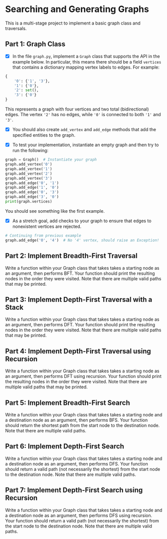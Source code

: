 # Searching and Generating Graphs

This is a multi-stage project to implement a basic graph class and traversals.


## Part 1: Graph Class

- [X] In the file `graph.py`, implement a `Graph` class that supports the API in the example below. In particular, this means there should be a field `vertices` that
contains a dictionary mapping vertex labels to edges. For example:

```python
{
    '0': {'1', '3'},
    '1': {'0'},
    '2': set(),
    '3': {'0'}
}
```

This represents a graph with four vertices and two total (bidirectional) edges.
The vertex `'2'` has no edges, while `'0'` is connected to both `'1'` and `'3'`.

- [X] You should also create `add_vertex` and `add_edge` methods that add the
specified entities to the graph. 

- [X] To test your implementation, instantiate an empty graph and then try to run the following:

```python
graph = Graph()  # Instantiate your graph
graph.add_vertex('0')
graph.add_vertex('1')
graph.add_vertex('2')
graph.add_vertex('3')
graph.add_edge('0', '1')
graph.add_edge('1', '0')
graph.add_edge('0', '3')
graph.add_edge('3', '0')
print(graph.vertices)
```

You should see something like the first example. 

- [X] As a stretch goal, add checks to your graph to ensure that edges to nonexistent vertices are rejected.

```python
# Continuing from previous example
graph.add_edge('0', '4')  # No '4' vertex, should raise an Exception!
```

## Part 2: Implement Breadth-First Traversal

Write a function within your Graph class that takes takes a starting node as an argument, then performs BFT. Your function should print the resulting nodes in the order they were visited. Note that there are multiple valid paths that may be printed.

## Part 3: Implement Depth-First Traversal with a Stack

Write a function within your Graph class that takes takes a starting node as an argument, then performs DFT. Your function should print the resulting nodes in the order they were visited. Note that there are multiple valid paths that may be printed.

## Part 4: Implement Depth-First Traversal using Recursion

Write a function within your Graph class that takes takes a starting node as an argument, then performs DFT using recursion. Your function should print the resulting nodes in the order they were visited. Note that there are multiple valid paths that may be printed.

## Part 5: Implement Breadth-First Search

Write a function within your Graph class that takes takes a starting node and a destination node as an argument, then performs BFS. Your function should return the shortest path from the start node to the destination node. Note that there are multiple valid paths.

## Part 6: Implement Depth-First Search

Write a function within your Graph class that takes takes a starting node and a destination node as an argument, then performs DFS. Your function should return a valid path (not necessarily the shortest) from the start node to the destination node. Note that there are multiple valid paths.


## Part 7: Implement Depth-First Search using Recursion

Write a function within your Graph class that takes takes a starting node and a destination node as an argument, then performs DFS using recursion. Your function should return a valid path (not necessarily the shortest) from the start node to the destination node. Note that there are multiple valid paths.


